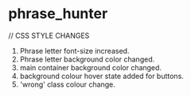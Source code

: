 # phrase_hunter

// CSS STYLE CHANGES
1) Phrase letter font-size increased.
2) Phrase letter background color changed.
3) main container background color changed.
4) background colour hover state added for buttons.
5) 'wrong' class colour change.
